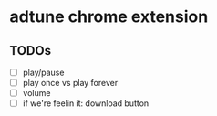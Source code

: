 # adtune chrome extension


## TODOs
-   [ ] play/pause
-   [ ] play once vs play forever
-   [ ] volume
-   [ ] if we're feelin it: download button
